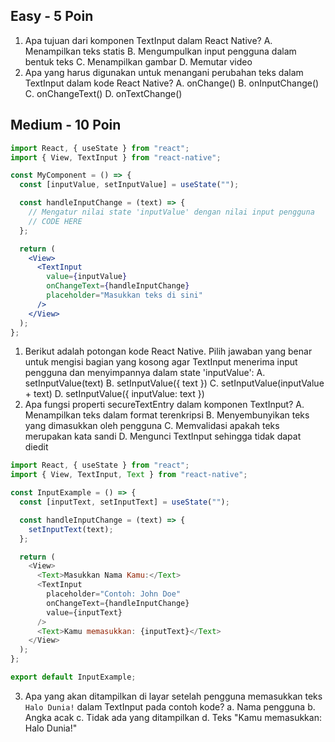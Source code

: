 ## Easy - 5 Poin

1. Apa tujuan dari komponen TextInput dalam React Native?
   A. Menampilkan teks statis
   B. Mengumpulkan input pengguna dalam bentuk teks
   C. Menampilkan gambar
   D. Memutar video
2. Apa yang harus digunakan untuk menangani perubahan teks dalam TextInput dalam kode React Native?
   A. onChange()
   B. onInputChange()
   C. onChangeText()
   D. onTextChange()

## Medium - 10 Poin

```jsx
import React, { useState } from "react";
import { View, TextInput } from "react-native";

const MyComponent = () => {
  const [inputValue, setInputValue] = useState("");

  const handleInputChange = (text) => {
    // Mengatur nilai state 'inputValue' dengan nilai input pengguna
    // CODE HERE
  };

  return (
    <View>
      <TextInput
        value={inputValue}
        onChangeText={handleInputChange}
        placeholder="Masukkan teks di sini"
      />
    </View>
  );
};
```

1. Berikut adalah potongan kode React Native. Pilih jawaban yang benar untuk mengisi bagian yang kosong agar TextInput menerima input pengguna dan menyimpannya dalam state 'inputValue':
   A. setInputValue(text)
   B. setInputValue({ text })
   C. setInputValue(inputValue + text)
   D. setInputValue({ inputValue: text })
2. Apa fungsi properti secureTextEntry dalam komponen TextInput?
   A. Menampilkan teks dalam format terenkripsi
   B. Menyembunyikan teks yang dimasukkan oleh pengguna
   C. Memvalidasi apakah teks merupakan kata sandi
   D. Mengunci TextInput sehingga tidak dapat diedit

```javascript
import React, { useState } from "react";
import { View, TextInput, Text } from "react-native";

const InputExample = () => {
  const [inputText, setInputText] = useState("");

  const handleInputChange = (text) => {
    setInputText(text);
  };

  return (
    <View>
      <Text>Masukkan Nama Kamu:</Text>
      <TextInput
        placeholder="Contoh: John Doe"
        onChangeText={handleInputChange}
        value={inputText}
      />
      <Text>Kamu memasukkan: {inputText}</Text>
    </View>
  );
};

export default InputExample;
```

3. Apa yang akan ditampilkan di layar setelah pengguna memasukkan teks `Halo Dunia!` dalam TextInput pada contoh kode?
   a. Nama pengguna
   b. Angka acak
   c. Tidak ada yang ditampilkan
   d. Teks "Kamu memasukkan: Halo Dunia!"
